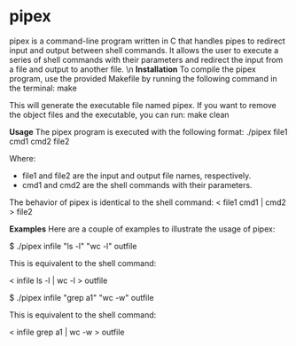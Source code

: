 # pipex

pipex is a command-line program written in C that handles pipes to redirect input and output between shell commands. It allows the user to execute a series of shell commands with their parameters and redirect the input from a file and output to another file. \n
**Installation**
To compile the pipex program, use the provided Makefile by running the following command in the terminal:
make

This will generate the executable file named pipex. If you want to remove the object files and the executable, you can run:
make clean



**Usage**
The pipex program is executed with the following format:
./pipex file1 cmd1 cmd2 file2

Where:
- file1 and file2 are the input and output file names, respectively.
- cmd1 and cmd2 are the shell commands with their parameters.

The behavior of pipex is identical to the shell command:
< file1 cmd1 | cmd2 > file2



**Examples**
Here are a couple of examples to illustrate the usage of pipex:

$ ./pipex infile "ls -l" "wc -l" outfile

This is equivalent to the shell command:

< infile ls -l | wc -l > outfile


$ ./pipex infile "grep a1" "wc -w" outfile

This is equivalent to the shell command:

< infile grep a1 | wc -w > outfile
